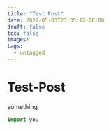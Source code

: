 ```yaml
---
title: "Test Post"
date: 2022-05-03T23:35:12+08:00
draft: false
toc: false
images:
tags: 
  - untagged
---
```


# Test-Post
something
```python
import you
```